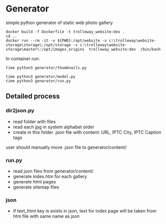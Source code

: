 
# Generator

simple python generator of static web photo gallery


```
docker build -f Dockerfile -t trolleway_website:dev .
cd ..
docker run --rm -it -v ${PWD}:/opt/website -v c:\trolleway\website-storage\storage\:/opt/storage -v c:\trolleway\website-storage\master\:/opt/images_origins  trolleway_website:dev  /bin/bash
```
In container run:
```
time python3 generator/thumbnails.py

time python3 generator/model.py
time python3 generator/run.py
```

## Detailed process

### dir2json.py

* read folder with files
* read each jpg in system alphabet order
* create in this folder .json file with content: URL, IPTC City, IPTC Caption tags

user should manually move .json file to generator/content/

### run.py

* read json files from generator/content/
* generate index.htm for each gallery
* generate html pages
* generate sitemap files

### json 

* if text_html key is exists in json, text for index page will be taken from htm file with same name as json